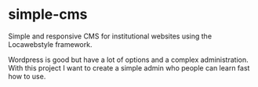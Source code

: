 # simple-cms
Simple and responsive CMS for institutional websites using the Locawebstyle framework. 

Wordpress is good but have a lot of options and a complex administration. With this project I want to create a simple admin who people can learn fast how to use.
